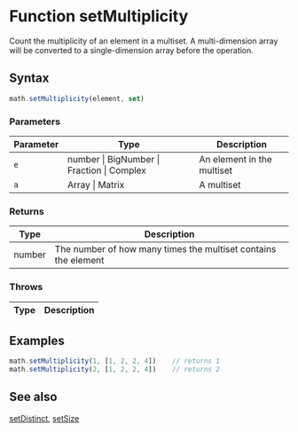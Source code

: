 <!-- Note: This file is automatically generated from source code comments. Changes made in this file will be overridden. -->

# Function setMultiplicity

Count the multiplicity of an element in a multiset.
A multi-dimension array will be converted to a single-dimension array before the operation.


## Syntax

```js
math.setMultiplicity(element, set)
```

### Parameters

Parameter | Type | Description
--------- | ---- | -----------
`e` | number &#124; BigNumber &#124; Fraction &#124; Complex | An element in the multiset
`a` | Array &#124; Matrix | A multiset

### Returns

Type | Description
---- | -----------
number | The number of how many times the multiset contains the element


### Throws

Type | Description
---- | -----------


## Examples

```js
math.setMultiplicity(1, [1, 2, 2, 4])    // returns 1
math.setMultiplicity(2, [1, 2, 2, 4])    // returns 2
```


## See also

[setDistinct](setDistinct.md),
[setSize](setSize.md)
